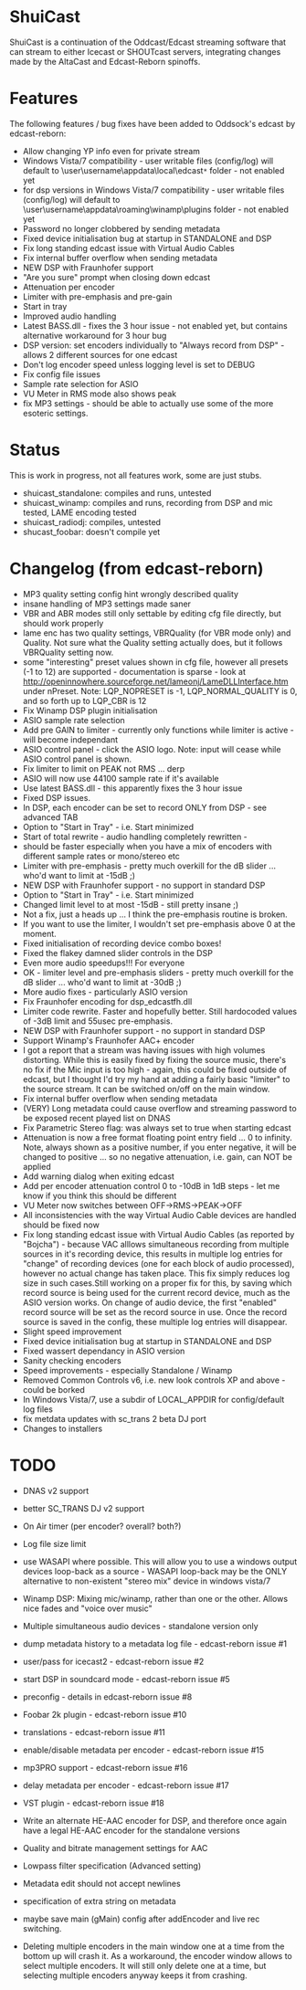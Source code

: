 # ShuiCast

ShuiCast is a continuation of the Oddcast/Edcast streaming software that can stream to either Icecast or SHOUTcast servers, integrating changes made by the AltaCast and Edcast-Reborn spinoffs.

# Features

The following features / bug fixes have been added to Oddsock's edcast by edcast-reborn:

* Allow changing YP info even for private stream
* Windows Vista/7 compatibility - user writable files (config/log) will default to \user\username\appdata\local\edcast`*` folder - not enabled yet
* for dsp versions in Windows Vista/7 compatibility - user writable files (config/log) will default to \user\username\appdata\roaming\winamp\plugins folder - not enabled yet
* Password no longer clobbered by sending metadata
* Fixed device initialisation bug at startup in STANDALONE and DSP
* Fix long standing edcast issue with Virtual Audio Cables 
* Fix internal buffer overflow when sending metadata 
* NEW DSP with Fraunhofer support
* "Are you sure" prompt when closing down edcast
* Attenuation per encoder
* Limiter with pre-emphasis and pre-gain
* Start in tray
* Improved audio handling
* Latest BASS.dll - fixes the 3 hour issue - not enabled yet, but contains alternative workaround for 3 hour bug
* DSP version: set encoders individually to "Always record from DSP" - allows 2 different sources for one edcast
* Don't log encoder speed unless logging level is set to DEBUG
* Fix config file issues
* Sample rate selection for ASIO
* VU Meter in RMS mode also shows peak
* fix MP3 settings - should be able to actually use some of the more esoteric settings.

# Status

This is work in progress, not all features work, some are just stubs.

* shuicast_standalone: compiles and runs, untested
* shuicast_winamp: compiles and runs, recording from DSP and mic tested, LAME encoding tested
* shuicast_radiodj: compiles, untested
* shucast_foobar: doesn't compile yet

# Changelog (from edcast-reborn)

* MP3 quality setting config hint wrongly described quality
* insane handling of MP3 settings made saner
* VBR and ABR modes still only settable by editing cfg file directly, but should work properly
* lame enc has two quality settings, VBRQuality (for VBR mode only) and Quality. Not sure what the Quality setting actually does, but it follows VBRQuality setting now.
* some "interesting" preset values shown in cfg file, however all presets (-1 to 12) are supported - documentation is sparse - look at http://openinnowhere.sourceforge.net/lameonj/LameDLLInterface.htm under nPreset. Note: LQP_NOPRESET is -1, LQP_NORMAL_QUALITY is 0, and so forth up to LQP_CBR is 12
* Fix Winamp DSP plugin initialisation
* ASIO sample rate selection
* Add pre GAIN to limiter - currently only functions while limiter is active - will become independant
* ASIO control panel - click the ASIO logo. Note: input will cease while ASIO control panel is shown.
* Fix limiter to limit on PEAK not RMS ... derp
* ASIO will now use 44100 sample rate if it's available
* Use latest BASS.dll - this apparently fixes the 3 hour issue
* Fixed DSP issues.
* In DSP, each encoder can be set to record ONLY from DSP - see advanced TAB
* Option to "Start in Tray" - i.e. Start minimized
* Start of total rewrite - audio handling completely rewritten - 
* should be faster especially when you have a mix of encoders with different sample rates or mono/stereo etc
* Limiter with pre-emphasis - pretty much overkill for the dB slider ... who'd want to limit at -15dB ;)
* NEW DSP with Fraunhofer support - no support in standard DSP
* Option to "Start in Tray" - i.e. Start minimized
* Changed limit level to at most -15dB - still pretty insane ;)
* Not a fix, just a heads up ... I think the pre-emphasis routine is broken.
* If you want to use the limiter, I wouldn't set pre-emphasis above 0 at the moment. 
* Fixed initialisation of recording device combo boxes!
* Fixed the flakey damned slider controls in the DSP
* Even more audio speedups!!! For everyone
* OK - limiter level and pre-emphasis sliders - pretty much overkill for the dB slider ... who'd want to limit at -30dB ;)
* More audio fixes - particularly ASIO version
* Fix Fraunhofer encoding for dsp_edcastfh.dll
* Limiter code rewrite. Faster and hopefully better. Still hardocoded values of -3dB limit and 55usec pre-emphasis.
* NEW DSP with Fraunhofer support - no support in standard DSP
* Support Winamp's Fraunhofer AAC+ encoder
* I got a report that a stream was having issues with high volumes distorting. While this is easily fixed by fixing the source music, there's no fix if the Mic input is too high - again, this could be fixed outside of edcast, but I thought I'd try my hand at adding a fairly basic "limiter" to the source stream. It can be switched on/off on the main window.
* Fix internal buffer overflow when sending metadata
* (VERY) Long metadata could cause overflow and streaming password to be exposed recent played list on DNAS
* Fix Parametric Stereo flag: was always set to true when starting edcast
* Attenuation is now a free format floating point entry field ... 0 to infinity. Note, always shown as a positive number, if you enter negative, it will be changed to positive ... so no negative attenuation, i.e. gain, can NOT be applied
* Add warning dialog when exiting edcast
* Add per encoder attenuation control 0 to -10dB in 1dB steps - let me know if you think this should be different
* VU Meter now switches between OFF->RMS->PEAK->OFF
* All inconsistencies with the way Virtual Audio Cable devices are handled should be fixed now
* Fix long standing edcast issue with Virtual Audio Cables (as reported by "Bojcha") - because VAC alllows simultaneous recording from multiple sources in it's recording device, this results in multiple log entries for "change" of recording devices (one for each block of audio processed), however no actual change has taken place. This fix simply reduces log size in such cases.Still working on a proper fix for this, by saving which record source is being used for the current record device, much as the ASIO version works. On change of audio device, the first "enabled" record source will be set as the record source in use. Once the record source is saved in the config, these multiple log entries will disappear.
* Slight speed improvement
* Fixed device initialisation bug at startup in STANDALONE and DSP
* Fixed wassert dependancy in ASIO version
* Sanity checking encoders
* Speed improvements - especially Standalone / Winamp
* Removed Common Controls v6, i.e. new look controls XP and above - could be borked
* In Windows Vista/7, use a subdir of LOCAL_APPDIR for config/default log files
* fix metdata updates with sc_trans 2 beta DJ port
* Changes to installers

# TODO

* DNAS v2 support
* better SC_TRANS DJ v2 support
* On Air timer (per encoder? overall? both?)
* Log file size limit
* use WASAPI where possible. This will allow you to use a windows output devices loop-back as a source - WASAPI loop-back may be the ONLY alternative to non-existent "stereo mix" device in windows vista/7
* Winamp DSP: Mixing mic/winamp, rather than one or the other. Allows nice fades and "voice over music"
* Multiple simultaneous audio devices - standalone version only
* dump metadata history to a metadata log file - edcast-reborn issue #1
* user/pass for icecast2 - edcast-reborn issue #2
* start DSP in soundcard mode - edcast-reborn issue #5
* preconfig - details in edcast-reborn issue #8
* Foobar 2k plugin - edcast-reborn issue #10
* translations - edcast-reborn issue #11
* enable/disable metadata per encoder - edcast-reborn issue #15
* mp3PRO support - edcast-reborn issue #16
* delay metadata per encoder - edcast-reborn issue #17
* VST plugin - edcast-reborn issue #18
* Write an alternate HE-AAC encoder for DSP, and therefore once again have a legal HE-AAC encoder for the standalone versions

* Quality and bitrate management settings for AAC
* Lowpass filter specification (Advanced setting)
* Metadata edit should not accept newlines
* specification of extra string on metadata
* maybe save main (gMain) config after addEncoder and live rec switching.

* Deleting multiple encoders in the main window one at a time from the bottom up will crash it. As a workaround, the encoder window allows to select multiple encoders. It will still only delete one at a time, but selecting multiple encoders anyway keeps it from crashing.
